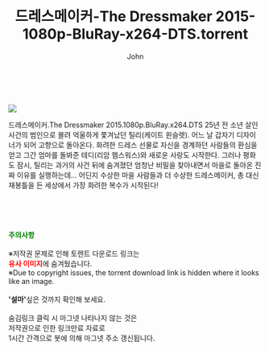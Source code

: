 ﻿---
layout: post
title:  "    드레스메이커-The Dressmaker 2015-1080p-BluRay-x264-DTS.torrent"
author: John
categories: [ 영화 ]
tags: [  ]
image: https://torrentrj55.com/uploadfile/full/5dfe95cc34574605f58550f0a80dc3c9bf39815f.jpg 
description: "    드레스메이커-The Dressmaker 2015-1080p-BluRay-x264-DTS torrent 정보 공유"
toc: true
toc_sticky: true
---

<br>
<p><img src="https://torrentrj55.com/uploadfile/full/5dfe95cc34574605f58550f0a80dc3c9bf39815f.jpg"/></p>
 드레스메이커.The Dressmaker 2015.1080p.BluRay.x264.DTS 25년 전 소년 살인사건의 범인으로 몰려 억울하게 쫓겨났던 틸리(케이트 윈슬렛). 어느 날 갑자기 디자이너가 되어 고향으로 돌아온다. 화려한 드레스 선물로 자신을 경계하던 사람들의 환심을 얻고 그간 엄마를 돌봐준 테디(리암 햄스워스)와 새로운 사랑도 시작한다. 그러나 평화도 잠시, 틸리는 과거의 사건 뒤에 숨겨졌던 엄청난 비밀을 찾아내면서 마을로 돌아온 진짜 이유를 실행하는데… 어딘지 수상한 마을 사람들과 더 수상한 드레스메이커, 총 대신 재봉틀을 든 세상에서 가장 화려한 복수가 시작된다! 
    
<br><br><br>
<p data-ke-size="size16"><b><span style="color: green;">주의사항</span></b><br /><br />※저작권 문제로 인해 토렌트 다운로드 링크는<br /><b><span style="color: red;">유사 이미지</span></b>에 숨겨뒀습니다.<br />※Due to copyright issues, the torrent download link is hidden where it looks like an image.<br /><br /><b>'설마'</b>싶은 것까지 확인해 보세요.<br /><br />숨김링크 클릭 시 마그넷 나타나지 않는 것은<br />저작권으로 인한 링크만료 자료로<br />1시간 간격으로 봇에 의해 마그넷 주소 갱신됩니다.</p>

